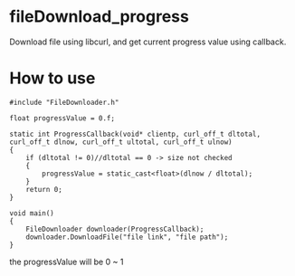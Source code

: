 # fileDownload_progress
Download file using libcurl, and get current progress value using callback.

# How to use


    #include "FileDownloader.h"

    float progressValue = 0.f;

    static int ProgressCallback(void* clientp, curl_off_t dltotal, curl_off_t dlnow, curl_off_t ultotal, curl_off_t ulnow)
    {
        if (dltotal != 0)//dltotal == 0 -> size not checked
        {
            progressValue = static_cast<float>(dlnow / dltotal);
        }
        return 0;
    }

    void main()
    {
        FileDownloader downloader(ProgressCallback);
        downloader.DownloadFile("file link", "file path");
    }

the progressValue will be 0 ~ 1
